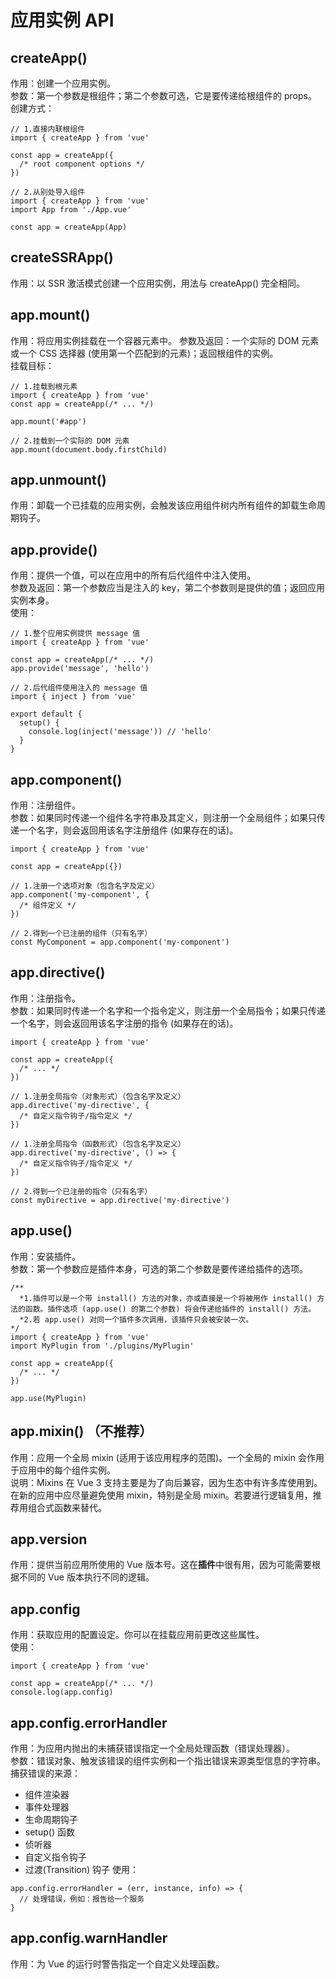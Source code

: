 # 应用实例 API
## createApp()
作用：创建一个应用实例。  
参数：第一个参数是根组件；第二个参数可选，它是要传递给根组件的 props。  
创建方式：
```
// 1.直接内联根组件
import { createApp } from 'vue'

const app = createApp({
  /* root component options */
})

// 2.从别处导入组件
import { createApp } from 'vue'
import App from './App.vue'

const app = createApp(App)
```

## createSSRApp()
作用：以 SSR 激活模式创建一个应用实例，用法与 createApp() 完全相同。  

## app.mount()
作用：将应用实例挂载在一个容器元素中。
参数及返回：一个实际的 DOM 元素或一个 CSS 选择器 (使用第一个匹配到的元素)；返回根组件的实例。  
挂载目标：  
```
// 1.挂载到根元素
import { createApp } from 'vue'
const app = createApp(/* ... */)

app.mount('#app')

// 2.挂载到一个实际的 DOM 元素
app.mount(document.body.firstChild)
```

## app.unmount()
作用：卸载一个已挂载的应用实例，会触发该应用组件树内所有组件的卸载生命周期钩子。  

## app.provide()
作用：提供一个值，可以在应用中的所有后代组件中注入使用。  
参数及返回：第一个参数应当是注入的 key，第二个参数则是提供的值；返回应用实例本身。  
使用：  
```
// 1.整个应用实例提供 message 值
import { createApp } from 'vue'

const app = createApp(/* ... */)
app.provide('message', 'hello')

// 2.后代组件使用注入的 message 值
import { inject } from 'vue'

export default {
  setup() {
    console.log(inject('message')) // 'hello'
  }
}
```

## app.component()
作用：注册组件。  
参数：如果同时传递一个组件名字符串及其定义，则注册一个全局组件；如果只传递一个名字，则会返回用该名字注册组件 (如果存在的话)。  
```
import { createApp } from 'vue'

const app = createApp({})

// 1.注册一个选项对象（包含名字及定义）
app.component('my-component', {
  /* 组件定义 */
})

// 2.得到一个已注册的组件（只有名字）
const MyComponent = app.component('my-component')
```

## app.directive()
作用：注册指令。  
参数：如果同时传递一个名字和一个指令定义，则注册一个全局指令；如果只传递一个名字，则会返回用该名字注册的指令 (如果存在的话)。  
```
import { createApp } from 'vue'

const app = createApp({
  /* ... */
})

// 1.注册全局指令（对象形式）（包含名字及定义）
app.directive('my-directive', {
  /* 自定义指令钩子/指令定义 */
})

// 1.注册全局指令（函数形式）（包含名字及定义）
app.directive('my-directive', () => {
  /* 自定义指令钩子/指令定义 */
})

// 2.得到一个已注册的指令（只有名字）
const myDirective = app.directive('my-directive')
```

## app.use()
作用：安装插件。  
参数：第一个参数应是插件本身，可选的第二个参数是要传递给插件的选项。  
```  
/**
  *1.插件可以是一个带 install() 方法的对象，亦或直接是一个将被用作 install() 方法的函数。插件选项 (app.use() 的第二个参数) 将会传递给插件的 install() 方法。
  *2.若 app.use() 对同一个插件多次调用，该插件只会被安装一次。
*/
import { createApp } from 'vue'
import MyPlugin from './plugins/MyPlugin'

const app = createApp({
  /* ... */
})

app.use(MyPlugin)
```

## app.mixin() （不推荐）
作用：应用一个全局 mixin (适用于该应用程序的范围)。一个全局的 mixin 会作用于应用中的每个组件实例。  
说明：Mixins 在 Vue 3 支持主要是为了向后兼容，因为生态中有许多库使用到。在新的应用中应尽量避免使用 mixin，特别是全局 mixin。若要进行逻辑复用，推荐用组合式函数来替代。  

## app.version
作用：提供当前应用所使用的 Vue 版本号。这在**插件**中很有用，因为可能需要根据不同的 Vue 版本执行不同的逻辑。

## app.config
作用：获取应用的配置设定。你可以在挂载应用前更改这些属性。  
使用：  
```
import { createApp } from 'vue'

const app = createApp(/* ... */)
console.log(app.config)
```

## app.config.errorHandler
作用：为应用内抛出的未捕获错误指定一个全局处理函数（错误处理器）。  
参数：错误对象、触发该错误的组件实例和一个指出错误来源类型信息的字符串。  
捕获错误的来源：  
- 组件渲染器
- 事件处理器
- 生命周期钩子
- setup() 函数
- 侦听器
- 自定义指令钩子
- 过渡(Transition) 钩子
使用：  
```
app.config.errorHandler = (err, instance, info) => {
  // 处理错误，例如：报告给一个服务
}
```

## app.config.warnHandler
作用：为 Vue 的运行时警告指定一个自定义处理函数。  
